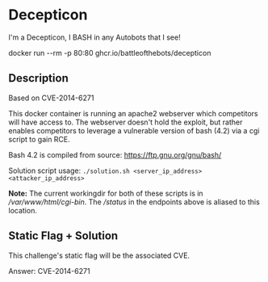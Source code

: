 # Decepticon

I'm a Decepticon, I BASH in any Autobots that I see!

docker run --rm -p 80:80 ghcr.io/battleofthebots/decepticon

## Description

Based on CVE-2014-6271

This docker container is running an apache2 webserver which competitors will have access to. The webserver doesn't hold the exploit, but rather enables competitors to leverage a vulnerable version of bash (4.2) via a cgi script to gain RCE.

Bash 4.2 is compiled from source: https://ftp.gnu.org/gnu/bash/

Solution script usage: `./solution.sh <server_ip_address> <attacker_ip_address>`

**Note:** The current workingdir for both of these scripts is in */var/www/html/cgi-bin*. The */status* in the endpoints above is aliased to this location.

## Static Flag + Solution

This challenge's static flag will be the associated CVE.

Answer: CVE-2014-6271